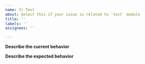 ```yaml
---
name: 3) Test
about: Select this if your issue is related to 'test' module
title: ''
labels: ''
assignees: ''

---
```


**Describe the current behavior**  




**Describe the expected behavior**
